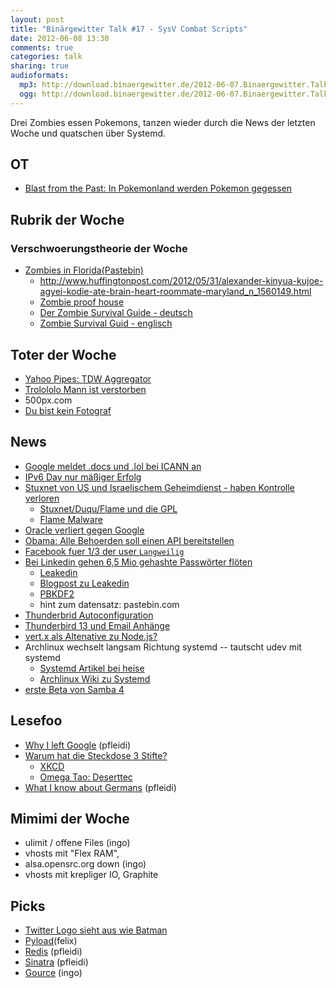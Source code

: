 ```yaml
---
layout: post
title: "Binärgewitter Talk #17 - SysV Combat Scripts"
date: 2012-06-08 13:30
comments: true
categories: talk
sharing: true
audioformats:
  mp3: http://download.binaergewitter.de/2012-06-07.Binaergewitter.Talk.17.mp3
  ogg: http://download.binaergewitter.de/2012-06-07.Binaergewitter.Talk.17.ogg
---
```

Drei Zombies essen Pokemons, tanzen wieder durch die News der letzten Woche und quatschen über Systemd.

## OT

- [Blast from the Past: In Pokemonland werden Pokemon gegessen]( 25.media.tumblr.com/tumblr_m3hnnzf9nU1qhbr2so1_400.jpg )

## Rubrik der Woche

### Verschwoerungstheorie der Woche

- [Zombies in Florida(Pastebin)]( http://pastebin.com/Ht8QJYFe )
    * http://www.huffingtonpost.com/2012/05/31/alexander-kinyua-kujoe-agyei-kodie-ate-brain-heart-roommate-maryland_n_1560149.html
    * [Zombie proof house]( http://all-that-is-interesting.com/post/4956385434/the-first-zombie-proof-house )
    * [Der Zombie Survival Guide - deutsch](http://www.amazon.de/gp/product/3442458099/ref=as_li_ss_tl?ie=UTF8&tag=trektrip&linkCode=as2&camp=1638&creative=19454&creativeASIN=3442458099)
    * [Zombie Survival Guid - englisch](http://www.amazon.de/gp/product/1400049628/ref=as_li_ss_tl?ie=UTF8&tag=trektrip&linkCode=as2&camp=1638&creative=19454&creativeASIN=1400049628)
## Toter der Woche

- [Yahoo Pipes: TDW Aggregator]( http://pipes.yahoo.com/pipes/pipe.info?_id=029d3e6c68d506a17b82b0135350ab03 )
- [Trolololo Mann ist verstorben](http://www.spiegel.de/netzwelt/web/trololo-mann-eduard-khil-ist-tot-a-836761.html )
- 500px.com
- [Du bist kein Fotograf](http://youarenotaphotographer.com/ )

## News

- [Google meldet .docs und .lol bei ICANN an]( http://www.golem.de/news/top-level-domains-google-meldet-google-docs-und-lol-an-1205-92202.html )
- [IPv6 Day nur mäßiger Erfolg]( http://www.heise.de/newsticker/meldung/Internet-Knoten-registrieren-nur-geringen-Anstieg-bei-IPv6-1611745.html )
- [Stuxnet von US und Israelischem Geheimdienst - haben Kontrolle verloren]( http://arstechnica.com/tech-policy/2012/06/confirmed-us-israel-created-stuxnet-lost-control-of-it/ )
    * [Stuxnet/Duqu/Flame und die GPL]( http://blog.crysys.hu/2012/06/stuxnet-duqu-flame-open-source-license-questions-v0/ )
    * [Flame Malware]( http://en.wikipedia.org/wiki/Flame_%28malware%29 )
- [Oracle verliert gegen Google](http://www.pro-linux.de/news/1/18433/oracle-verliert-copyright-klage-gegen-google.html )
- [Obama: Alle Behoerden soll einen API bereitstellen]( http://blog.apievangelist.com/2012/06/01/barak-obama-directs-all-federal-agencies-to-have-an-api/ )
- [Facebook fuer 1/3 der user `Langweilig`](http://news.cnet.com/8301-1023_3-57447316-93/facebook-boring-1-in-3-users-are-tuning-it-out/ )
- [Bei Linkedin gehen 6,5 Mio gehashte Passwörter flöten]( http://thenextweb.com/socialmedia/2012/06/06/bad-day-for-linkedin-6-5-million-hashed-passwords-reportedly-leaked-change-yours-now/ )
    * [Leakedin]( http://leakedin.org/ )
    * [Blogpost zu Leakedin]( http://shiflett.org/blog/2012/jun/leakedin )
    * [PBKDF2]( http://en.wikipedia.org/wiki/Pbkdf2 )
    * hint zum datensatz: pastebin.com
- [Thunderbrid Autoconfiguration](https://developer.mozilla.org/en/Thunderbird/Autoconfiguration )
- [Thunderbird 13 und Email Anhänge]( http://www.golem.de/news/mozilla-thunderbird-13-macht-sinnlose-anhaenge-sinnlos-1206-92315.html )
- [vert.x als Altenative zu Node.js?]( http://www.heise.de/developer/artikel/vert-x-asynchrones-und-Event-getriebenes-Java-Webframework-1587065.html )
- Archlinux wechselt langsam Richtung systemd -- tautscht udev mit systemd
    * [Systemd Artikel bei heise](http://www.heise.de/open/artikel/Das-Init-System-Systemd-Teil-1-1563259.html )
    * [Archlinux Wiki zu Systemd](https://wiki.archlinux.org/index.php/Systemd#Native_systemd_configuration_files)
- [erste Beta von Samba 4]( http://www.heise.de/open/meldung/Erste-Beta-von-Samba-4-ist-da-1605218.html )

## Lesefoo

- [Why I left Google]( http://www.spencertipping.com/posts/2012.0530.why-i-left-google.html ) (pfleidi)
- [Warum hat die Steckdose 3 Stifte?]( http://amasci.com/amateur/whygnd.html )
    - [XKCD](http://xkcd.com/927/)
    - [Omega Tao: Deserttec]( http://omegataupodcast.net/2012/03/89-desertec/ )
- [What I know about Germans]( http://www.uberlin.co.uk/what-i-know-about-germans/ ) (pfleidi)

## Mimimi der Woche

- ulimit / offene Files (ingo)
- vhosts mit "Flex RAM",
- alsa.opensrc.org down (ingo)
- vhosts mit krepliger IO, Graphite

## Picks

- [Twitter Logo sieht aus wie Batman]( http://p.twimg.com/AuzyQyHCAAEPVz0.png#twimg )
- [Pyload](http://pyload.org/ )(felix)
- [Redis]( http://redis.io ) (pfleidi)
- [Sinatra]( http://www.sinatrarb.com ) (pfleidi)
- [Gource](http://code.google.com/p/gource/ ) (ingo)
